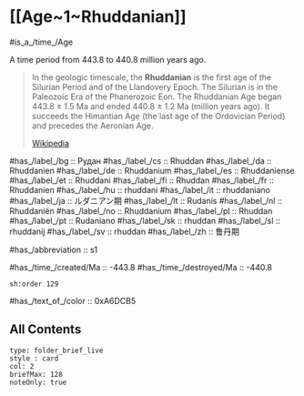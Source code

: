 # [[Age~1~Rhuddanian]] 

#is_a_/time_/Age 

A time period from 443.8 to 440.8 million years ago. 

> In the geologic timescale, the **Rhuddanian** is the first age of the Silurian Period and of the Llandovery Epoch. The Silurian is in the Paleozoic Era of the Phanerozoic Eon. The Rhuddanian Age began 443.8 ± 1.5 Ma and ended 440.8 ± 1.2 Ma (million years ago). It succeeds the Himantian Age (the last age of the Ordovician Period) and precedes the Aeronian Age.
>
> [Wikipedia](https://en.wikipedia.org/wiki/Rhuddanian)

#has_/label_/bg  :: Рудан
#has_/label_/cs  :: Rhuddan
#has_/label_/da  :: Rhuddanien
#has_/label_/de  :: Rhuddanium
#has_/label_/es  :: Rhuddaniense
#has_/label_/et  :: Rhuddani
#has_/label_/fi  :: Rhuddan
#has_/label_/fr  :: Rhuddanien
#has_/label_/hu  :: rhuddani
#has_/label_/it  :: rhuddaniano
#has_/label_/ja  :: ルダニアン期
#has_/label_/lt  :: Rudanis
#has_/label_/nl  :: Rhuddaniën
#has_/label_/no  :: Rhuddanium
#has_/label_/pl  :: Rhuddan
#has_/label_/pt  :: Rudaniano
#has_/label_/sk  :: rhuddan
#has_/label_/sl  :: rhuddanij
#has_/label_/sv  :: rhuddan
#has_/label_/zh  :: 鲁丹期

#has_/abbreviation :: s1

#has_/time_/created/Ma :: -443.8 
#has_/time_/destroyed/Ma :: -440.8 

    sh:order 129 

#has_/text_of_/color :: 0xA6DCB5

## All Contents

```ccard
type: folder_brief_live
style : card
col: 2
briefMax: 128
noteOnly: true
```


